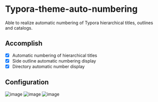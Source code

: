 # Typora-theme-auto-numbering
Able to realize automatic numbering of Typora hierarchical titles, outlines and catalogs.
## Accomplish
- [x] Automatic numbering of hierarchical titles
- [x] Side outline automatic numbering display
- [x] Directory automatic number display

## Configuration
![image](https://github.com/WuZihao12/Typora-theme-auto-numbering/assets/76829676/dd654b1e-6932-4c4d-a849-f6bef7f74c46)
![image](https://github.com/WuZihao12/Typora-theme-auto-numbering/assets/76829676/017286b4-93d4-4695-a93f-6c0d679ccbec)
![image](https://github.com/WuZihao12/Typora-theme-auto-numbering/assets/76829676/9f7f5d68-ed91-4c79-81d5-96bbf1d1216b)




